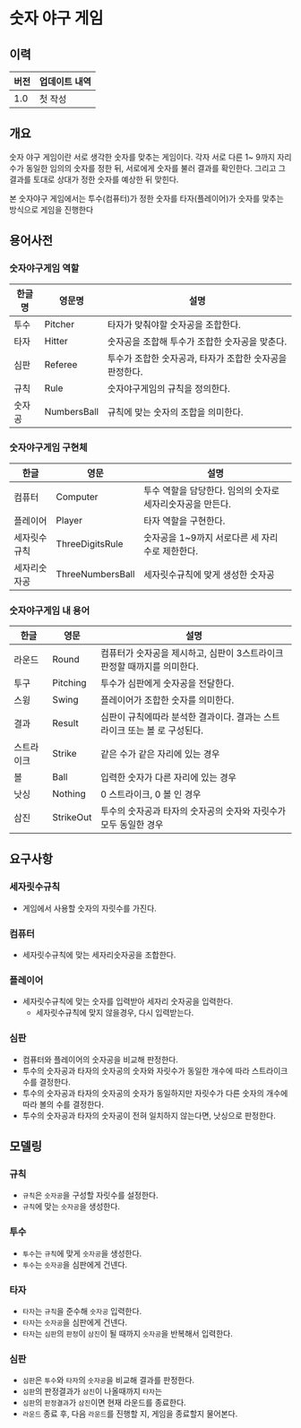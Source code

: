 # 숫자 야구 게임

## 이력
| 버전 | 업데이트 내역 |
| --- | --- |
| 1.0 | 첫 작성 |

## 개요

숫자 야구 게임이란 서로 생각한 숫자를 맞추는 게임이다.
각자 서로 다른 1\~ 9까지 자리수가 동일한 임의의 숫자를 정한 뒤, 서로에게 숫자를 불러 결과를 확인한다. 그리고 그 결과를 토대로 상대가 정한 숫자를 예상한 뒤 맞힌다.

본 숫자야구 게임에서는 투수(컴퓨터)가 정한 숫자를 타자(플레이어)가 숫자를 맞추는 방식으로 게임을 진행한다

## 용어사전

### 숫자야구게임 역할
| 한글명 | 영문명 | 설명 |
| --- | --- | --- |
| 투수 | Pitcher | 타자가 맞춰야할 숫자공을 조합한다. |
| 타자 | Hitter | 숫자공을 조합해 투수가 조합한 숫자공을 맞춘다. |
| 심판 | Referee | 투수가 조합한 숫자공과, 타자가 조합한 숫자공을 판정한다. |
| 규칙 | Rule | 숫자야구게임의 규칙을 정의한다. |
| 숫자공 | NumbersBall | 규칙에 맞는 숫자의 조합을 의미한다. |

### 숫자야구게임 구현체
| 한글 | 영문 | 설명 |
| --- | --- | --- |
| 컴퓨터 | Computer | 투수 역할을 담당한다. 임의의 숫자로 세자리숫자공을 만든다.|
| 플레이어 | Player | 타자 역할을 구현한다. |
| 세자릿수규칙 | ThreeDigitsRule | 숫자공을 1~9까지 서로다른 세 자리 수로 제한한다. |
| 세자리숫자공 | ThreeNumbersBall | 세자릿수규칙에 맞게 생성한 숫자공 |

### 숫자야구게임 내 용어
| 한글 | 영문 | 설명 |
| --- | --- | --- |
| 라운드 | Round | 컴퓨터가 숫자공을 제시하고, 심판이 3스트라이크 판정할 때까지를 의미한다. |
| 투구 | Pitching | 투수가 심판에게 숫자공을 전달한다. |
| 스윙 | Swing | 플레이어가 조합한 숫자를 의미한다. |
| 결과 | Result | 심판이 규칙에따라 분석한 결과이다. 결과는 스트라이크 또는 볼 로 구성된다. |
| 스트라이크 | Strike | 같은 수가 같은 자리에 있는 경우 |
| 볼 | Ball | 입력한 숫자가 다른 자리에 있는 경우 |
| 낫싱 | Nothing | 0 스트라이크, 0 볼 인 경우 |
| 삼진 | StrikeOut | 투수의 숫자공과 타자의 숫자공의 숫자와 자릿수가 모두 동일한 경우 |

## 요구사항
### 세자릿수규칙
- 게임에서 사용할 숫자의 자릿수를 가진다.

### 컴퓨터
- 세자릿수규칙에 맞는 세자리숫자공을 조합한다.

### 플레이어
- 세자릿수규칙에 맞는 숫자를 입력받아 세자리 숫자공을 입력한다.
  - 세자릿수규칙에 맞지 않을경우, 다시 입력받는다.

### 심판
- 컴퓨터와 플레이어의 숫자공을 비교해 판정한다.
- 투수의 숫자공과 타자의 숫자공의 숫자와 자릿수가 동일한 개수에 따라 스트라이크 수를 결정한다.
- 투수의 숫자공과 타자의 숫자공의 숫자가 동일하지만 자릿수가 다른 숫자의 개수에 따라 볼의 수를 결정한다.
- 투수의 숫자공과 타자의 숫자공이 전혀 일치하지 않는다면, 낫싱으로 판정한다.


## 모델링
### 규칙
- `규칙`은 `숫자공`을 구성할 자릿수를 설정한다.
- `규칙`에 맞는 `숫자공`을 생성한다.

### 투수
* `투수`는 `규칙`에 맞게 `숫자공`을 생성한다.
* `투수`는 `숫자공`을 심판에게 건넨다.

### 타자
* `타자`는 `규칙`을 준수해 `숫자공` 입력한다.
* `타자`는 `숫자공`을 심판에게 건넨다.
* `타자`는 `심판`의 `판정`이 `삼진`이 될 때까지 `숫자공`을 반복해서 입력한다.

### 심판
* `심판`은 `투수`와 `타자`의 `숫자공`을 비교해 결과를 판정한다.
* `심판`의 판정결과가 `삼진`이 나올때까지 `타자`는
* `심판`의 `판정결과`가 `삼진`이면 현재 라운드를 종료한다.
* `라운드` 종료 후, 다음 `라운드`를 진행할 지, 게임을 종료할지 물어본다.